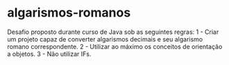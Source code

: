 # algarismos-romanos
Desafio proposto durante curso de Java sob as seguintes regras:
  1 - Criar um projeto capaz de converter algarismos decimais e seu algarismo romano correspondente.
  2 - Utilizar ao máximo os conceitos de orientação a objetos.
  3 - Não utilizar IFs.
